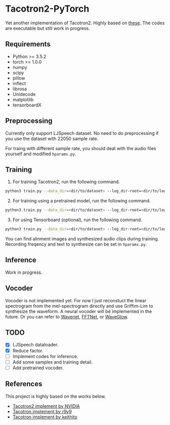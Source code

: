 # Tacotron2-PyTorch
Yet another implementation of Tacotron2. Highly based on [these](#References). The codes are executable but still work in progress.

## Requirements
- Python >= 3.5.2
- torch >= 1.0.0
- numpy
- scipy
- pillow
- inflect
- librosa
- Unidecode
- matplotlib
- tensorboardX

## Preprocessing
Currently only support LJSpeech dataset. No need to do preprocessing if you use the dataset with 22050 sample rate.

For traing with different sample rate, you should deal with the audio files yourself and modified `hparams.py`.

## Training
1. For training Tacotron2, run the following command.

```bash
python3 train.py --data_dir=<dir/to/dataset> --log_dir-root=<dir/to/logs> --ckpt_dir=<dir/to/models>
```

2. For training using a pretrained model, run the following command.

```bash
python3 train.py --data_dir=<dir/to/dataset> --log_dir-root=<dir/to/logs> --ckpt_dir=<dir/to/models> --ckpt_pth=<pth/to/pretrained/model>
```

3. For using Tensorboard (optional), run the following command.

```bash
python3 train.py --data_dir=<dir/to/dataset> --log_dir-root=<dir/to/logs> --ckpt_dir=<dir/to/models> --ckpt_pth=<pth/to/pretrained/model>
```

You can find alinment images and synthesized audio clips during training. Recording freqency and text to synthesize can be set in `hparams.py`.

## Inference
Work in progress.

## Vocoder
Vocoder is not implemented yet. For now I just reconstuct the linear spectrogram from the mel-spectrogram directly and use Griffim-Lim to synthesize the waveform. A neural vocoder will be implemented in the future. Or you can refer to [Wavenet](https://github.com/r9y9/wavenet_vocoder), [FFTNet](https://github.com/syang1993/FFTNet), or [WaveGlow](https://github.com/NVIDIA/waveglow).

## TODO
- [x] LJSpeech dataloader.
- [x] Reduce factor.
- [ ] Implement codes for inference.
- [ ] Add some samples and training detail.
- [ ] Add pretrained vocoder.

## References
This project is highly based on the works below.
- [Tacotron2 implement by NVIDIA](https://github.com/NVIDIA/tacotron2)
- [Tacotron implement by r9y9](https://github.com/r9y9/tacotron_pytorch)
- [Tacotron implement by keithito](https://github.com/keithito/tacotron)
